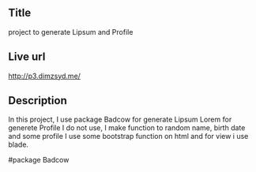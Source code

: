 ## Title
project to generate Lipsum and Profile

## Live url
http://p3.dimzsyd.me/

## Description
In this project, I use package Badcow for generate Lipsum Lorem
for generete Profile I do not use, I make function to random name, birth date and some profile
I use some bootstrap function on html and for view i use blade.

#package
Badcow 